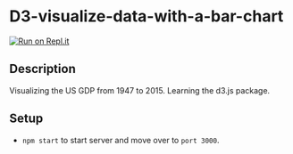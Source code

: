 # D3-visualize-data-with-a-bar-chart
[![Run on Repl.it](https://repl.it/badge/github/freeCodeCamp/boilerplate-project-urlshortener)](https://visualize-data-with-a-bar-chart.bryanw1.repl.co/)

## Description
Visualizing the US GDP from 1947 to 2015. Learning the d3.js package.

## Setup
- `npm start` to start server and move over to `port 3000`.